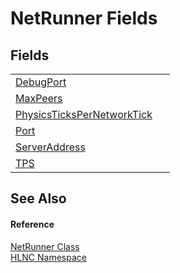 # NetRunner Fields




## Fields
<table>
<tr>
<td><a href="F_HLNC_NetRunner_DebugPort">DebugPort</a></td>
<td> </td></tr>
<tr>
<td><a href="F_HLNC_NetRunner_MaxPeers">MaxPeers</a></td>
<td> </td></tr>
<tr>
<td><a href="F_HLNC_NetRunner_PhysicsTicksPerNetworkTick">PhysicsTicksPerNetworkTick</a></td>
<td> </td></tr>
<tr>
<td><a href="F_HLNC_NetRunner_Port">Port</a></td>
<td> </td></tr>
<tr>
<td><a href="F_HLNC_NetRunner_ServerAddress">ServerAddress</a></td>
<td> </td></tr>
<tr>
<td><a href="F_HLNC_NetRunner_TPS">TPS</a></td>
<td> </td></tr>
</table>

## See Also


#### Reference
<a href="T_HLNC_NetRunner">NetRunner Class</a>  
<a href="N_HLNC">HLNC Namespace</a>  
